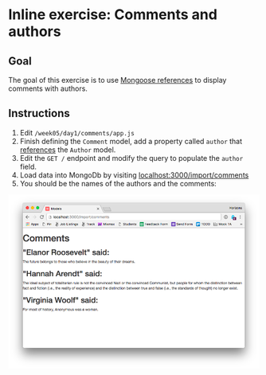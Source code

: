 # Inline exercise: Comments and authors

## Goal

The goal of this exercise is to use [Mongoose references](http://mongoosejs.com/docs/populate.html)
to display comments with authors.

## Instructions

1. Edit `/week05/day1/comments/app.js`
1. Finish defining the `Comment` model, add a property called `author`
  that [references](http://mongoosejs.com/docs/populate.html) the `Author`
  model.
1. Edit the `GET /` endpoint and modify the query to populate the `author`
  field.
1. Load data into MongoDb by visiting
  [localhost:3000/import/comments](http://localhost:3000/import/comments)
1. You should be the names of the authors and the comments:

  ![](img/comments.png)
